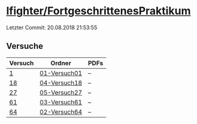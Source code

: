 # [lfighter/FortgeschrittenesPraktikum](https://github.com/lfighter/FortgeschrittenesPraktikum)

Letzter Commit: 20.08.2018 21:53:55

## Versuche

|       Versuch        |                                            Ordner                                             |PDFs|
|----------------------|-----------------------------------------------------------------------------------------------|----|
|[1](../../versuch/1)  |[01-Versuch01](https://github.com/lfighter/FortgeschrittenesPraktikum/tree/master/01-Versuch01)|–   |
|[18](../../versuch/18)|[04-Versuch18](https://github.com/lfighter/FortgeschrittenesPraktikum/tree/master/04-Versuch18)|–   |
|[27](../../versuch/27)|[05-Versuch27](https://github.com/lfighter/FortgeschrittenesPraktikum/tree/master/05-Versuch27)|–   |
|[61](../../versuch/61)|[03-Versuch61](https://github.com/lfighter/FortgeschrittenesPraktikum/tree/master/03-Versuch61)|–   |
|[64](../../versuch/64)|[02-Versuch64](https://github.com/lfighter/FortgeschrittenesPraktikum/tree/master/02-Versuch64)|–   |
